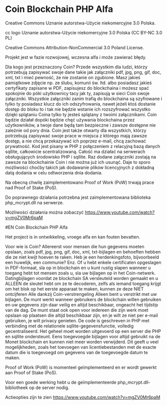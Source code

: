 # Coin Blockchain PHP Alfa
Creative Commons Uznanie autorstwa-Użycie niekomercyjne 3.0 Polska.


cc logo Uznanie autorstwa-Użycie niekomercyjne 3.0 Polska (CC BY-NC 3.0 PL)


Creative Commons Attribution-NonCommercial 3.0 Poland License.

Projekt jest w fazie rozwojowej, wczesna alfa i może zawierać błędy. 

Dla kogo jest przeznaczony Coin?  Przede wszystkim dla ludzi, którzy potrzebują zapisywać swoje dane takie jak załączniki pdf, jpg,  png,  gif, doc,  xml,  txt i mieć pewność, że nie zostanie on zgubione. Masz jakieś pamiątkowe zdjęcie np. ze ślubu, komunii św. Itd. albo posiadasz jakieś certyfikaty zapisane w PDF, zapisujesz do blockchaina i możesz spać spokojnie do póki użytkownicy tacy jak ty, zapisują w sieci Coin swoje załączniki. Wszystkie załączniki zanim trafią do blockchaina są szyfrowane i tylko ty posiadasz klucz do ich odszyfrowania, nawet jeżeli ktoś dostanie dostęp do bloku to i tak nie będzie wstanie ich rozszyfrować wszystko dzięki splątaniu Coina tylko ty jesteś splątany z twoimi załącznikami. 
Coin  będzie działał dopóki będzie chęć używania blockchaina przez użytkowników, a twoje dane będą tam bezpieczne i zawsze dostępne nie zależnie od pory dnia. Coin jest także otwarty dla wszystkich, którzy potrzebują zapisywać swoje prace w miejsca z którego mają zawsze dostęp, a nie chcą przekazywać ich poprzez e-mail, chcą zachować prywatność. 
Kod jest pisany w PHP z połączeniem z relacyjną bazą danych sqllite, całkowicie scentralizowaną. Całość ma działać na serwerach obsługujących środowisko PHP i sqllite. Raz dodane załączniki zostają na zawsze na blockchainie Coin i nie można już ich usunąć. Daje to sporo możliwości choćby takich jak dodawanie plików licencyjnych z dokładną datą dodania w celu odtworzenia dnia dodania.

Na obecną chwilę zaimplementowano Proof of Work (PoW) trwają prace nad Proof of Stake (PoS).

Do poprawnego działania potrzebna jest zaimplementowana biblioteka php_mcrypt.dll na serwerze.

Możliwości działania można zobaczyć https://www.youtube.com/watch?v=mgZV0Mr6paM



#EN Coin Blockchain PHP Alfa

Het project is in ontwikkeling, vroege alfa en kan fouten bevatten.

Voor wie is Coin? Allereerst voor mensen die hun gegevens moeten opslaan, zoals pdf, jpg, png, gif, doc, xml, txt-bijlagen en behoeften hebben die ze niet kwijt hoeven te raken. Heb je een herdenkingsfoto, bijvoorbeeld een huwelijk, een communie? Enz. Of u hebt enkele certificaten opgeslagen in PDF-formaat, sla op in blockchain en u kunt rustig slapen wanneer u toegang hebt tot mensen zoals u, sla uw bijlagen op in het Coin-netwerk. Datingbijlagen voordat ze blockchain SA versleuteld worden gemaakt en u ALLEEN de sleutel hebt om ze te decoderen, zelfs als iemand toegang krijgt om het blok op het eerste apparaat te maken, kunnen ze deze NIET ontcijferen Alle dankzij Coin-verstrengeling Alleen bent u verstrikt met uw bijlagen.
De munt werkt wanneer gebruikers de blockchain willen gebruiken en uw gegevens zijn daar veilig en altijd beschikbaar, ongeacht het tijdstip van de dag. De munt staat ook open voor iedereen die zijn werk moet opslaan op plaatsen die altijd beschikbaar zijn, en je wilt ze niet per e-mail gebruiken, je wilt privacy genieten.
De code is geschreven in PHP met verbinding met de relationele sqllite-gegevensfunctie, volledig gecentraliseerd. Het geheel moet worden uitgevoerd op een server die PHP en sqllite ondersteunt. Eens toegevoegde bijlagen voor altijd gebruikt na de Monet blockchain en kunnen niet meer worden verwijderd. Dit geeft u veel mogelijkheden, zoals het toevoegen van licentiebestanden met de exacte datum die is toegevoegd om gegevens van de toegevoegde datum te maken.

Proof of Work (PoW) is momenteel geïmplementeerd en er wordt gewerkt aan Proof of Stake (PoS).

Voor een goede werking hebt u de geïmplementeerde php_mcrypt.dll-bibliotheek op de server nodig.

Actieopties zijn te zien https://www.youtube.com/watch?v=mgZV0Mr6paM
